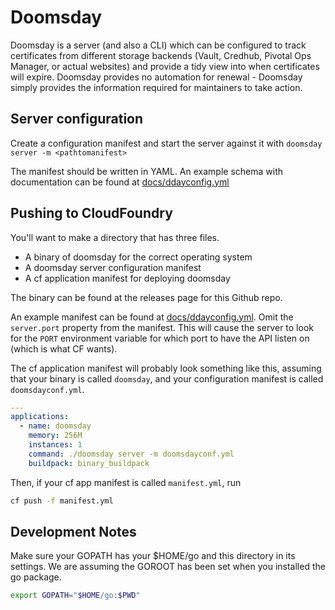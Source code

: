 # Doomsday

Doomsday is a server (and also a CLI) which can be configured to track
certificates from different storage backends (Vault, Credhub, Pivotal
Ops Manager, or actual websites) and provide a tidy view into when certificates
will expire. Doomsday provides no automation for renewal - Doomsday simply
provides the information required for maintainers to take action.

## Server configuration

Create a configuration manifest and start the server against it with
`doomsday server -m <pathtomanifest>`

The manifest should be written in YAML. An example schema with documentation
can be found at [docs/ddayconfig.yml](docs/ddayconfig.yml)

## Pushing to CloudFoundry

You'll want to make a directory that has three
files.

* A binary of doomsday for the correct operating system
* A doomsday server configuration manifest
* A cf application manifest for deploying doomsday

The binary can be found at the releases page for this Github repo.

An example manifest can be found at
[docs/ddayconfig.yml](docs/ddayconfig.yml). Omit the `server.port` property
from the manifest. This will cause the server to look for the `PORT` environment
variable for which port to have the API listen on (which is what CF wants).

The cf application manifest will probably look something like this,
assuming that your binary is called `doomsday`, and your configuration
manifest is called `doomsdayconf.yml`.

```yml
---
applications:
  - name: doomsday
    memory: 256M
    instances: 1
    command: ./doomsday server -m doomsdayconf.yml
    buildpack: binary_buildpack
```

Then, if your cf app manifest is called `manifest.yml`, run

```sh
cf push -f manifest.yml
```

## Development Notes

Make sure your GOPATH has your $HOME/go and this directory in its settings.
We are assuming the GOROOT has been set when you installed the go package.

```sh
export GOPATH="$HOME/go:$PWD"
```


